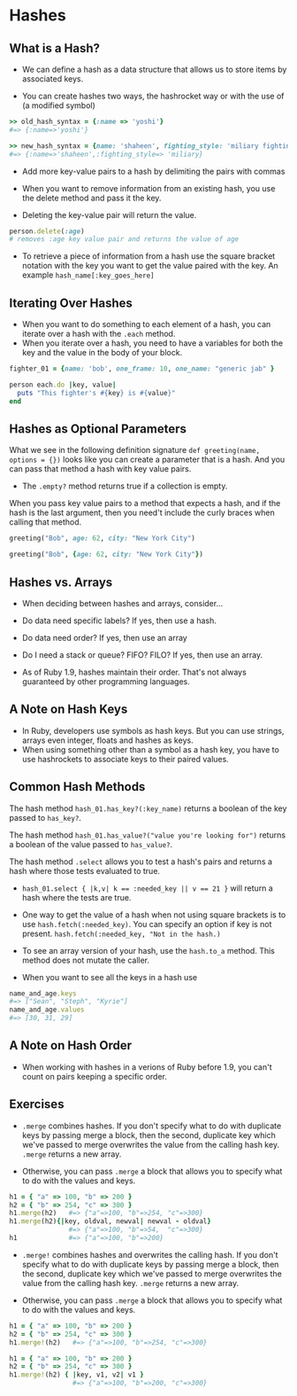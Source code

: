 
# Hashes

## What is a Hash? ##
* We can define a hash as a data structure that allows us to store items by associated keys.

* You can create hashes two ways, the hashrocket way or with the use of (a modified symbol)

```ruby
>> old_hash_syntax = {:name => 'yoshi'}
#=> {:name=>'yoshi'}

>> new_hash_syntax = {name: 'shaheen', fighting_style: 'miliary fighting'}
#=> {:name=>'shaheen',:fighting_style=> 'miliary}
```

* Add more key-value pairs to a hash by delimiting the pairs with commas

* When you want to remove information from an existing hash, you use the delete method and pass it the key.
* Deleting the key-value pair will return the value.
```ruby
person.delete(:age)
# removes :age key value pair and returns the value of age
```

* To retrieve a piece of information from a hash use the square bracket notation with the key you want to get the value paired with the key. An example `hash_name[:key_goes_here]`


## Iterating Over Hashes ##

* When you want to do something to each element of a hash, you can iterate over a hash with the `.each` method.
* When you iterate over a hash, you need to have a variables for both the key and the value in the body of your block.

```ruby
fighter_01 = {name: 'bob', one_frame: 10, one_name: "generic jab" }

person each.do |key, value|
  puts "This fighter's #{key} is #{value}"
end
```
## Hashes as Optional Parameters ##

What we see in the following definition signature 
`def greeting(name, options = {})`
looks like you can create a parameter that is a hash. And you can pass that method a hash with key value pairs.

* The `.empty?` method returns true if a collection is empty.

When you pass key value pairs to a method that expects a hash, and if the hash is the last argument, then you need't include the curly braces when calling that method. 

```ruby
greeting("Bob", age: 62, city: "New York City")

greeting("Bob", {age: 62, city: "New York City"})
```

## Hashes vs. Arrays ##

* When deciding between hashes and arrays, consider...
* Do data need specific labels? If yes, then use a hash.
* Do data need order? If yes, then use an array
* Do I need a stack or queue? FIFO? FILO? If yes, then use an array.

* As of Ruby 1.9, hashes maintain their order. That's not always guaranteed by other programming languages.

## A Note on Hash Keys ##

* In Ruby, developers use symbols as hash keys. But you can use strings, arrays even integer, floats and hashes as keys.
* When using something other than a symbol as a hash key, you have to use hashrockets to associate keys to their paired values. 

## Common Hash Methods ##

The hash method `hash_01.has_key?(:key_name)`  returns a boolean of the key passed to `has_key?`.

The hash method `hash_01.has_value?("value you're looking for")`  returns a boolean of the value passed to `has_value?`.

The hash method `.select` allows you to test a hash's pairs and returns a hash where those tests evaluated to true. 

* `hash_01.select { |k,v| k == :needed_key || v == 21 }` will return a hash where the tests are true.

* One way to get the value of a hash when not using square brackets is to use `hash.fetch(:needed_key)`. You can specify an option if key is not present. `hash.fetch(:needed_key, "Not in the hash.)`

* To see an array version of your hash, use the `hash.to_a` method. This method does not mutate the caller.

* When you want to see all the keys in a hash use

```ruby
name_and_age.keys
#=> ["Sean", "Steph", "Kyrie"]
name_and_age.values
#=> [30, 31, 29]
```

## A Note on Hash Order ##

* When working with hashes in a verions of Ruby before 1.9, you can't count on pairs keeping a specific order. 


## Exercises ##

*  `.merge` combines hashes. If you don't specify what to do with duplicate keys by passing merge a block, then the second, duplicate key which we've passed to merge overwrites the value from the calling hash key. `.merge` returns a new array.

* Otherwise, you can pass `.merge` a block that allows you to specify what to do with the values and keys. 

```ruby
h1 = { "a" => 100, "b" => 200 }
h2 = { "b" => 254, "c" => 300 }
h1.merge(h2)   #=> {"a"=>100, "b"=>254, "c"=>300}
h1.merge(h2){|key, oldval, newval| newval - oldval}
               #=> {"a"=>100, "b"=>54,  "c"=>300}
h1             #=> {"a"=>100, "b"=>200}
```

* `.merge!` combines hashes and overwrites the calling hash. If you don't specify what to do with duplicate keys by passing merge a block, then the second, duplicate key which we've passed to merge overwrites the value from the calling hash key. `.merge` returns a new array.

* Otherwise, you can pass `.merge` a block that allows you to specify what to do with the values and keys. 

```ruby 
h1 = { "a" => 100, "b" => 200 }
h2 = { "b" => 254, "c" => 300 }
h1.merge!(h2)   #=> {"a"=>100, "b"=>254, "c"=>300}

h1 = { "a" => 100, "b" => 200 }
h2 = { "b" => 254, "c" => 300 }
h1.merge!(h2) { |key, v1, v2| v1 }
                #=> {"a"=>100, "b"=>200, "c"=>300}
```